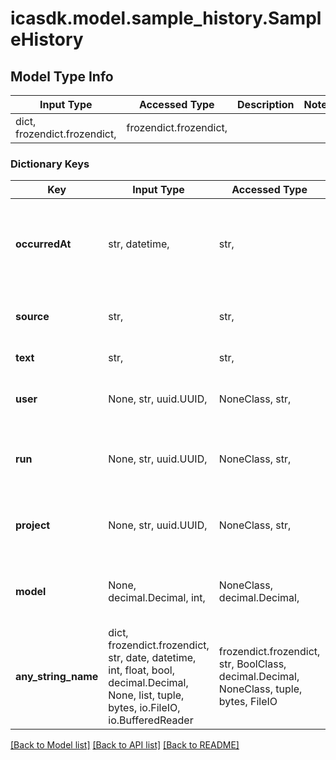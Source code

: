 # icasdk.model.sample_history.SampleHistory

## Model Type Info
Input Type | Accessed Type | Description | Notes
------------ | ------------- | ------------- | -------------
dict, frozendict.frozendict,  | frozendict.frozendict,  |  | 

### Dictionary Keys
Key | Input Type | Accessed Type | Description | Notes
------------ | ------------- | ------------- | ------------- | -------------
**occurredAt** | str, datetime,  | str,  | When the change was made | value must conform to RFC-3339 date-time
**source** | str,  | str,  | In which context the change was made | 
**text** | str,  | str,  | What was changed | 
**user** | None, str, uuid.UUID,  | NoneClass, str,  | The user that made the change | [optional] value must be a uuid
**run** | None, str, uuid.UUID,  | NoneClass, str,  | In which execution context the change was made | [optional] value must be a uuid
**project** | None, str, uuid.UUID,  | NoneClass, str,  | In which project context the change was made | [optional] value must be a uuid
**model** | None, decimal.Decimal, int,  | NoneClass, decimal.Decimal,  | In which model context the change was made | [optional] value must be a 64 bit integer
**any_string_name** | dict, frozendict.frozendict, str, date, datetime, int, float, bool, decimal.Decimal, None, list, tuple, bytes, io.FileIO, io.BufferedReader | frozendict.frozendict, str, BoolClass, decimal.Decimal, NoneClass, tuple, bytes, FileIO | any string name can be used but the value must be the correct type | [optional]

[[Back to Model list]](../../README.md#documentation-for-models) [[Back to API list]](../../README.md#documentation-for-api-endpoints) [[Back to README]](../../README.md)

